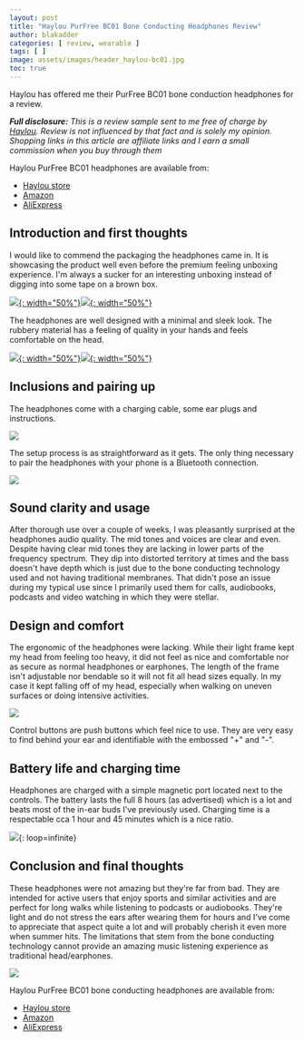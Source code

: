 ```yaml
---
layout: post
title: "Haylou PurFree BC01 Bone Conducting Headphones Review"
author: blakadder
categories: [ review, wearable ]
tags: [ ]
image: assets/images/header_haylou-bc01.jpg
toc: true
---
```


Haylou has offered me their PurFree BC01 bone conduction headphones for a review.

_**Full disclosure:** This is a review sample sent to me free of charge by [Haylou](https://haylou.com/?ref=blakadder). Review is not influenced by that fact and is solely my opinion. Shopping links in this article are affiliate links and I earn a small commission when you buy through them_

Haylou PurFree BC01 headphones are available from:

- [Haylou store](https://haylou.com/products/haylou-purfree-bc01?ref=blakadder)
- [Amazon](https://www.amazon.com/HAYLOU-Conduction-Headphones-Bluetooth-Waterproof/dp/B0B1M3DGMQ?&linkCode=ll1&tag=blakadders-20&linkId=a80481bc917ae46adba456e756328e79&language=en_US&ref_=as_li_ss_tl)
- [AliExpress](https://www.aliexpress.com/item/1005004252268739.html?aff_fcid=eded0a55d33042829eca22c574402710-1679254382512-09802-_DFDbYRb&tt=CPS_NORMAL&aff_fsk=_DFDbYRb&aff_platform=shareComponent-detail&sk=_DFDbYRb&aff_trace_key=eded0a55d33042829eca22c574402710-1679254382512-09802-_DFDbYRb&terminal_id=3f8c776975fd455ba956809c02d71a91&afSmartRedirect=y)

## Introduction and first thoughts

I would like to commend the packaging the headphones came in. It is showcasing the product well even before the premium feeling unboxing experience. I'm always a sucker for an interesting unboxing instead of digging into some tape on a brown box.

[![](/assets/images/haylou-bc01/InShot_20230313_225632316.jpg){: width="50%"}](/assets/images/haylou-bc01/InShot_20230313_225632316.jpg)[![](/assets/images/haylou-bc01/InShot_20230313_225725977.jpg){: width="50%"}](/assets/images/haylou-bc01/InShot_20230313_225725977.jpg)

The headphones are well designed with a minimal and sleek look. The rubbery material has a feeling of quality in your hands and feels comfortable on the head.

[![](/assets/images/haylou-bc01/InShot_20230313_211556085.jpg){: width="50%"}](/assets/images/haylou-bc01/InShot_20230313_211556085.jpg)[![](/assets/images/haylou-bc01/InShot_20230313_211627225.jpg){: width="50%"}](/assets/images/haylou-bc01/InShot_20230313_211627225.jpg)

## Inclusions and pairing up

The headphones come with a charging cable, some ear plugs and instructions.

![](/assets/images/haylou-bc01/InShot_20230313_231518456.jpg)

The setup process is as straightforward as it gets. The only thing necessary to pair the headphones with your phone is a Bluetooth connection.

![](/assets/images/haylou-bc01/InShot_20230313_231850419.jpg)

## Sound clarity and usage

After thorough use over a couple of weeks, I was pleasantly surprised at the headphones audio quality. The mid tones and voices are clear and even. Despite having clear mid tones they are lacking in lower parts of the frequency spectrum. They dip into distorted territory at times and the bass doesn't have depth which is just due to the bone conducting technology used and not having traditional membranes. That didn't pose an issue during my typical use since I primarily used them for calls, audiobooks, podcasts and video watching in which they were stellar.

## Design and comfort

The ergonomic of the headphones were lacking. While their light frame kept my head from feeling too heavy, it did not feel as nice and comfortable nor as secure as normal headphones or earphones. The length of the frame isn't adjustable nor bendable so it will not fit all head sizes equally. In my case it kept falling off of my head, especially when walking on uneven surfaces or doing intensive activities.

![](/assets/images/haylou-bc01/InShot_20230313_233252572.gif)

Control buttons are push buttons which feel nice to use. They are very easy to find behind your ear and identifiable with the embossed "+" and "-".

## Battery life and charging time

Headphones are charged with a simple magnetic port located next to the controls. The battery lasts the full 8 hours (as advertised) which is a lot and beats most of the in-ear buds I've previously used. Charging time is a respectable cca 1 hour and 45 minutes which is a nice ratio.

![](/assets/images/haylou-bc01/InShot_20230313_234158997.gif){: loop=infinite}

## Conclusion and final thoughts

These headphones were not amazing but they're far from bad. They are intended for active users that enjoy sports and similar activities and are perfect for long walks while listening to podcasts or audiobooks. They're light and do not stress the ears after wearing them for hours and I've come to appreciate that aspect quite a lot and will probably cherish it even more when summer hits. The limitations that stem from the bone conducting technology cannot provide an amazing music listening experience as traditional head/earphones.

![](/assets/images/haylou-bc01/InShot_20230313_235407640.jpg)

Haylou PurFree BC01 bone conducting headphones are available from:

- [Haylou store](https://haylou.com/products/haylou-purfree-bc01?ref=blakadder)
- [Amazon](https://www.amazon.com/HAYLOU-Conduction-Headphones-Bluetooth-Waterproof/dp/B0B1M3DGMQ?&linkCode=ll1&tag=blakadders-20&linkId=a80481bc917ae46adba456e756328e79&language=en_US&ref_=as_li_ss_tl)
- [AliExpress](https://www.aliexpress.com/item/1005004252268739.html?aff_fcid=eded0a55d33042829eca22c574402710-1679254382512-09802-_DFDbYRb&tt=CPS_NORMAL&aff_fsk=_DFDbYRb&aff_platform=shareComponent-detail&sk=_DFDbYRb&aff_trace_key=eded0a55d33042829eca22c574402710-1679254382512-09802-_DFDbYRb&terminal_id=3f8c776975fd455ba956809c02d71a91&afSmartRedirect=y)
